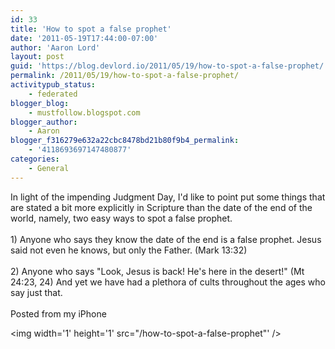 ```yaml
---
id: 33
title: 'How to spot a false prophet'
date: '2011-05-19T17:44:00-07:00'
author: 'Aaron Lord'
layout: post
guid: 'https://blog.devlord.io/2011/05/19/how-to-spot-a-false-prophet/'
permalink: /2011/05/19/how-to-spot-a-false-prophet/
activitypub_status:
    - federated
blogger_blog:
    - mustfollow.blogspot.com
blogger_author:
    - Aaron
blogger_f316279e632a22cbc8478bd21b80f9b4_permalink:
    - '4118693697147480877'
categories:
    - General
---
```


In light of the impending Judgment Day, I'd like to point put some things that are stated a bit more explicitly in Scripture than the date of the end of the world, namely, two easy ways to spot a false prophet.<br /><br />1) Anyone who says they know the date of the end is a false prophet. Jesus said not even he knows, but only the Father. (Mark 13:32)<br /><br />2) Anyone who says "Look, Jesus is back! He's here in the desert!" (Mt 24:23, 24) And yet we have had a plethora of cults throughout the ages who say just that.<br /><br />Posted from my iPhone<br /><div class="blogger-post-footer"><img width='1' height='1' src="/how-to-spot-a-false-prophet"' /></div>